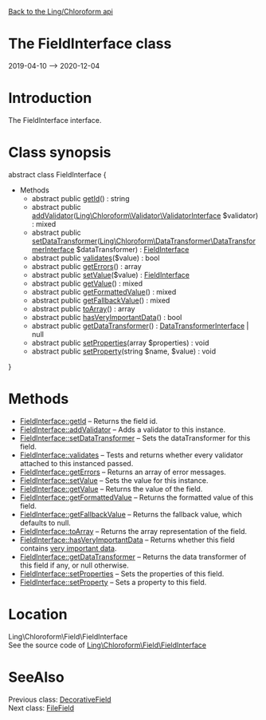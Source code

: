 [Back to the Ling/Chloroform api](https://github.com/lingtalfi/Chloroform/blob/master/doc/api/Ling/Chloroform.md)



The FieldInterface class
================
2019-04-10 --> 2020-12-04






Introduction
============

The FieldInterface interface.



Class synopsis
==============


abstract class <span class="pl-k">FieldInterface</span>  {

- Methods
    - abstract public [getId](https://github.com/lingtalfi/Chloroform/blob/master/doc/api/Ling/Chloroform/Field/FieldInterface/getId.md)() : string
    - abstract public [addValidator](https://github.com/lingtalfi/Chloroform/blob/master/doc/api/Ling/Chloroform/Field/FieldInterface/addValidator.md)([Ling\Chloroform\Validator\ValidatorInterface](https://github.com/lingtalfi/Chloroform/blob/master/doc/api/Ling/Chloroform/Validator/ValidatorInterface.md) $validator) : mixed
    - abstract public [setDataTransformer](https://github.com/lingtalfi/Chloroform/blob/master/doc/api/Ling/Chloroform/Field/FieldInterface/setDataTransformer.md)([Ling\Chloroform\DataTransformer\DataTransformerInterface](https://github.com/lingtalfi/Chloroform/blob/master/doc/api/Ling/Chloroform/DataTransformer/DataTransformerInterface.md) $dataTransformer) : [FieldInterface](https://github.com/lingtalfi/Chloroform/blob/master/doc/api/Ling/Chloroform/Field/FieldInterface.md)
    - abstract public [validates](https://github.com/lingtalfi/Chloroform/blob/master/doc/api/Ling/Chloroform/Field/FieldInterface/validates.md)($value) : bool
    - abstract public [getErrors](https://github.com/lingtalfi/Chloroform/blob/master/doc/api/Ling/Chloroform/Field/FieldInterface/getErrors.md)() : array
    - abstract public [setValue](https://github.com/lingtalfi/Chloroform/blob/master/doc/api/Ling/Chloroform/Field/FieldInterface/setValue.md)($value) : [FieldInterface](https://github.com/lingtalfi/Chloroform/blob/master/doc/api/Ling/Chloroform/Field/FieldInterface.md)
    - abstract public [getValue](https://github.com/lingtalfi/Chloroform/blob/master/doc/api/Ling/Chloroform/Field/FieldInterface/getValue.md)() : mixed
    - abstract public [getFormattedValue](https://github.com/lingtalfi/Chloroform/blob/master/doc/api/Ling/Chloroform/Field/FieldInterface/getFormattedValue.md)() : mixed
    - abstract public [getFallbackValue](https://github.com/lingtalfi/Chloroform/blob/master/doc/api/Ling/Chloroform/Field/FieldInterface/getFallbackValue.md)() : mixed
    - abstract public [toArray](https://github.com/lingtalfi/Chloroform/blob/master/doc/api/Ling/Chloroform/Field/FieldInterface/toArray.md)() : array
    - abstract public [hasVeryImportantData](https://github.com/lingtalfi/Chloroform/blob/master/doc/api/Ling/Chloroform/Field/FieldInterface/hasVeryImportantData.md)() : bool
    - abstract public [getDataTransformer](https://github.com/lingtalfi/Chloroform/blob/master/doc/api/Ling/Chloroform/Field/FieldInterface/getDataTransformer.md)() : [DataTransformerInterface](https://github.com/lingtalfi/Chloroform/blob/master/doc/api/Ling/Chloroform/DataTransformer/DataTransformerInterface.md) | null
    - abstract public [setProperties](https://github.com/lingtalfi/Chloroform/blob/master/doc/api/Ling/Chloroform/Field/FieldInterface/setProperties.md)(array $properties) : void
    - abstract public [setProperty](https://github.com/lingtalfi/Chloroform/blob/master/doc/api/Ling/Chloroform/Field/FieldInterface/setProperty.md)(string $name, $value) : void

}






Methods
==============

- [FieldInterface::getId](https://github.com/lingtalfi/Chloroform/blob/master/doc/api/Ling/Chloroform/Field/FieldInterface/getId.md) &ndash; Returns the field id.
- [FieldInterface::addValidator](https://github.com/lingtalfi/Chloroform/blob/master/doc/api/Ling/Chloroform/Field/FieldInterface/addValidator.md) &ndash; Adds a validator to this instance.
- [FieldInterface::setDataTransformer](https://github.com/lingtalfi/Chloroform/blob/master/doc/api/Ling/Chloroform/Field/FieldInterface/setDataTransformer.md) &ndash; Sets the dataTransformer for this field.
- [FieldInterface::validates](https://github.com/lingtalfi/Chloroform/blob/master/doc/api/Ling/Chloroform/Field/FieldInterface/validates.md) &ndash; Tests and returns whether every validator attached to this instanced passed.
- [FieldInterface::getErrors](https://github.com/lingtalfi/Chloroform/blob/master/doc/api/Ling/Chloroform/Field/FieldInterface/getErrors.md) &ndash; Returns an array of error messages.
- [FieldInterface::setValue](https://github.com/lingtalfi/Chloroform/blob/master/doc/api/Ling/Chloroform/Field/FieldInterface/setValue.md) &ndash; Sets the value for this instance.
- [FieldInterface::getValue](https://github.com/lingtalfi/Chloroform/blob/master/doc/api/Ling/Chloroform/Field/FieldInterface/getValue.md) &ndash; Returns the value of the field.
- [FieldInterface::getFormattedValue](https://github.com/lingtalfi/Chloroform/blob/master/doc/api/Ling/Chloroform/Field/FieldInterface/getFormattedValue.md) &ndash; Returns the formatted value of this field.
- [FieldInterface::getFallbackValue](https://github.com/lingtalfi/Chloroform/blob/master/doc/api/Ling/Chloroform/Field/FieldInterface/getFallbackValue.md) &ndash; Returns the fallback value, which defaults to null.
- [FieldInterface::toArray](https://github.com/lingtalfi/Chloroform/blob/master/doc/api/Ling/Chloroform/Field/FieldInterface/toArray.md) &ndash; Returns the array representation of the field.
- [FieldInterface::hasVeryImportantData](https://github.com/lingtalfi/Chloroform/blob/master/doc/api/Ling/Chloroform/Field/FieldInterface/hasVeryImportantData.md) &ndash; Returns whether this field contains [very important data](https://github.com/lingtalfi/Chloroform/blob/master/doc/pages/chloroform-discussion.md#the-concept-of-very-important-data).
- [FieldInterface::getDataTransformer](https://github.com/lingtalfi/Chloroform/blob/master/doc/api/Ling/Chloroform/Field/FieldInterface/getDataTransformer.md) &ndash; Returns the data transformer of this field if any, or null otherwise.
- [FieldInterface::setProperties](https://github.com/lingtalfi/Chloroform/blob/master/doc/api/Ling/Chloroform/Field/FieldInterface/setProperties.md) &ndash; Sets the properties of this field.
- [FieldInterface::setProperty](https://github.com/lingtalfi/Chloroform/blob/master/doc/api/Ling/Chloroform/Field/FieldInterface/setProperty.md) &ndash; Sets a property to this field.





Location
=============
Ling\Chloroform\Field\FieldInterface<br>
See the source code of [Ling\Chloroform\Field\FieldInterface](https://github.com/lingtalfi/Chloroform/blob/master/Field/FieldInterface.php)



SeeAlso
==============
Previous class: [DecorativeField](https://github.com/lingtalfi/Chloroform/blob/master/doc/api/Ling/Chloroform/Field/DecorativeField.md)<br>Next class: [FileField](https://github.com/lingtalfi/Chloroform/blob/master/doc/api/Ling/Chloroform/Field/FileField.md)<br>
